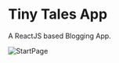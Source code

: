 # Tiny Tales App

A ReactJS based Blogging App. 

![StartPage](main/TinyTalesAppAllBlogsDeletedorStartPage.jpg)
